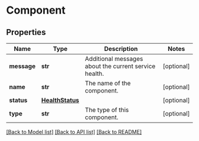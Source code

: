 # Component

## Properties
Name | Type | Description | Notes
------------ | ------------- | ------------- | -------------
**message** | **str** | Additional messages about the current service health. | [optional] 
**name** | **str** | The name of the component. | [optional] 
**status** | [**HealthStatus**](HealthStatus.md) |  | [optional] 
**type** | **str** | The type of this component. | [optional] 

[[Back to Model list]](../README.md#documentation-for-models) [[Back to API list]](../README.md#documentation-for-api-endpoints) [[Back to README]](../README.md)

